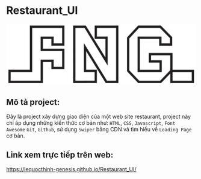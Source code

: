 # Restaurant_UI

<img src="https://github.com/lequocthinh-Genesis/FNG-demo-1/blob/master/assets/img/FNG-logo.png?raw=true">

## Mô tả project:

Đây là project xây dựng giao diện của một web site restaurant, project này chỉ áp dụng những kiến thức cơ bản như: `HTML`, `CSS`, `Javascript`, `Font Awesome` `Git`, `Github`, sử dụng `Swiper` bằng CDN và tìm hiểu về `Loading Page` cơ bản.

## Link xem trực tiếp trên web:

https://lequocthinh-genesis.github.io/Restaurant_UI/
